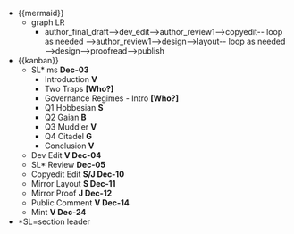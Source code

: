 - {{mermaid}}
    - graph LR
        - author_final_draft-->dev_edit-->author_review1-->copyedit-- loop as needed -->author_review1-->design-->layout-- loop as needed -->design-->proofread-->publish
- {{kanban}}
    - SL* ms **Dec-03**
        - Introduction **V**
        - Two Traps **[Who?]**
        - Governance Regimes - Intro **[Who?]**
        - Q1 Hobbesian **S**
        - Q2 Gaian **B**
        - Q3 Muddler **V**
        - Q4 Citadel **G**
        - Conclusion **V**
    - Dev Edit **V Dec-04**
    - SL* Review **Dec-05**
    - Copyedit Edit **S/J Dec-10**
    - Mirror Layout **S Dec-11**
    - Mirror Proof **J Dec-12**
    - Public Comment **V Dec-14**
    - Mint **V Dec-24**
- *SL=section leader
